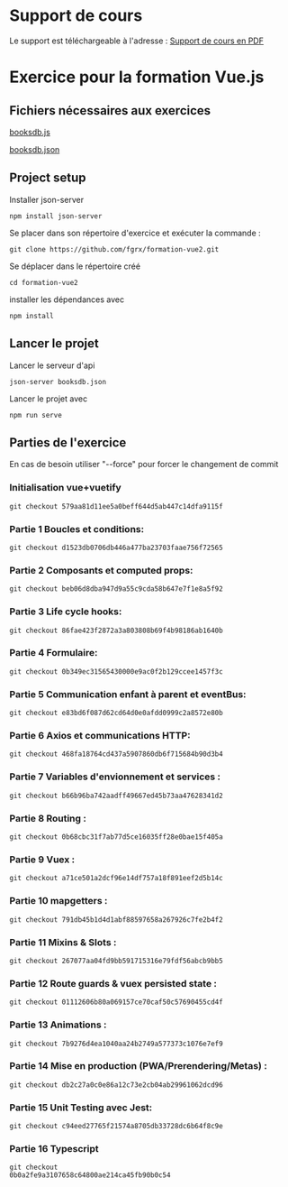 # Support de cours

Le support est téléchargeable à l'adresse :
[Support de cours en PDF](https://u.pcloud.link/publink/show?code=XZPSK2XZ35dSB3CoBxSRrx8r4yJuV0ldoB3k)

# Exercice pour la formation Vue.js

## Fichiers nécessaires aux exercices

[booksdb.js](https://u.pcloud.link/publink/show?code=XZzSK2XZtFvNhB5cMp0jd8Ru1qjFIbNiFkF7)

[booksdb.json](https://u.pcloud.link/publink/show?code=XZeSK2XZR5A5XUfqwJQJnvX5WMnhW8E45YmV)

## Project setup

Installer json-server

```
npm install json-server
```

Se placer dans son répertoire d'exercice et exécuter la commande :

```
git clone https://github.com/fgrx/formation-vue2.git
```

Se déplacer dans le répertoire créé

```
cd formation-vue2
```

installer les dépendances avec

```
npm install
```

## Lancer le projet

Lancer le serveur d'api

```
json-server booksdb.json
```

Lancer le projet avec

```
npm run serve
```

## Parties de l'exercice

En cas de besoin utiliser "--force" pour forcer le changement de commit

### Initialisation vue+vuetify

```
git checkout 579aa81d11ee5a0beff644d5ab447c14dfa9115f
```

### Partie 1 Boucles et conditions:

```
git checkout d1523db0706db446a477ba23703faae756f72565
```

### Partie 2 Composants et computed props:

```
git checkout beb06d8dba947d9a55c9cda58b647e7f1e8a5f92
```

### Partie 3 Life cycle hooks:

```
git checkout 86fae423f2872a3a803808b69f4b98186ab1640b
```

### Partie 4 Formulaire:

```
git checkout 0b349ec31565430000e9ac0f2b129ccee1457f3c
```

### Partie 5 Communication enfant à parent et eventBus:

```
git checkout e83bd6f087d62cd64d0e0afdd0999c2a8572e80b
```

### Partie 6 Axios et communications HTTP:

```
git checkout 468fa18764cd437a5907860db6f715684b90d3b4
```

### Partie 7 Variables d'envionnement et services :

```
git checkout b66b96ba742aadff49667ed45b73aa47628341d2
```

### Partie 8 Routing :

```
git checkout 0b68cbc31f7ab77d5ce16035ff28e0bae15f405a
```

### Partie 9 Vuex :

```
git checkout a71ce501a2dcf96e14df757a18f891eef2d5b14c
```

### Partie 10 mapgetters :

```
git checkout 791db45b1d4d1abf88597658a267926c7fe2b4f2
```

### Partie 11 Mixins & Slots :

```
git checkout 267077aa04fd9bb591715316e79fdf56abcb9bb5
```

### Partie 12 Route guards & vuex persisted state :

```
git checkout 01112606b80a069157ce70caf50c57690455cd4f
```

### Partie 13 Animations :

```
git checkout 7b9276d4ea1040aa24b2749a577373c1076e7ef9
```

### Partie 14 Mise en production (PWA/Prerendering/Metas) :

```
git checkout db2c27a0c0e86a12c73e2cb04ab29961062dcd96
```

### Partie 15 Unit Testing avec Jest:

```
git checkout c94eed27765f21574a8705db33728dc6b64f8c9e
```

### Partie 16 Typescript

```
git checkout
0b0a2fe9a3107658c64800ae214ca45fb90b0c54
```
